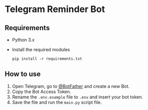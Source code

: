 # Telegram Reminder Bot

## Requirements

- Python 3.x
- Install the required modules

      pip install -r requirements.txt

## How to use

1. Open Telegram, go to [@BotFather](https://t.me/botfather) and create a new Bot.
2. Copy the Bot Access Token.
3. Rename the `.env.example` file to `.env` and insert your bot token.
4. Save the file and run the `main.py` script file.
